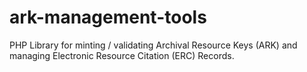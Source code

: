 # ark-management-tools
PHP Library for minting / validating Archival Resource Keys (ARK) and managing Electronic Resource Citation (ERC) Records.
